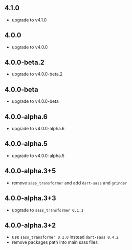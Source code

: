 ## 4.1.0

* upgrade to v4.1.0

## 4.0.0

* upgrade to v4.0.0

## 4.0.0-beta.2

* upgrade to v4.0.0-beta.2

## 4.0.0-beta

* upgrade to v4.0.0-beta

## 4.0.0-alpha.6

* upgrade to v4.0.0-alpha.6

## 4.0.0-alpha.5

* upgrade to v4.0.0-alpha.5

## 4.0.0-alpha.3+5

* remove `sass_transformer` and add `dart-sass` and `grinder`

## 4.0.0-alpha.3+3

* upgrade to `sass_transformer 0.1.1`

## 4.0.0-alpha.3+2

* use `sass_transformer 0.1.0` instead `dart-sass 0.4.2`
* remove packages path into main sass files
